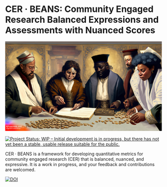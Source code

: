 # CER &middot; BEANS: Community Engaged Research Balanced Expressions and Assessments with Nuanced Scores

![Medieval academics counting beans as imagined by Adobe Firefly](assets/beancounters3.jpg)

<a href="https://www.repostatus.org/#wip"><img src="https://www.repostatus.org/badges/latest/wip.svg" alt="Project Status: WIP – Initial development is in progress, but there has not yet been a stable, usable release suitable for the public." /></a>

CER &middot; BEANS is a framework for developing quantitative metrics for community engaged research (CER) that is balanced, nuanced, and expressive. It is a work in progress, and your feedback and contributions are welcomed.

[![DOI](https://zenodo.org/badge/640974672.svg)](https://zenodo.org/badge/latestdoi/640974672)
